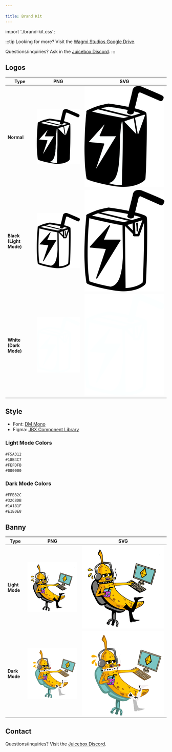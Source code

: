 ```yaml
---

title: Brand Kit
---
```


import './brand-kit.css';

:::tip
Looking for more? Visit the [Wagmi Studios Google Drive](https://drive.google.com/drive/folders/1-06MIi6xI9PjM3ENoUsxe2R-aQe4-uL0). 

Questions/inquiries? Ask in the [Juicebox Discord](https://discord.gg/juicebox).
:::

## Logos
|Type|PNG|SVG|
|-|-|-|
|**Normal**|![Juicebox Logo](logo.png)|![Juicebox Logo](logo.svg)|
|**Black (Light Mode)**|![Black Juicebox Logo](logo_black.png)|![Black Juicebox Logo](logo_black.svg)|
|**White (Dark Mode)**|![White Juicebox Logo](logo_white.png)|![White Juicebox Logo](logo_white.svg)|

## Style

- Font: [DM Mono](https://fonts.google.com/specimen/DM+Mono)
- Figma: [JBX Component Library](https://www.figma.com/file/HKqBimsKpOxI4oJtqQcv6P/JBX-Component-Library?node-id=1511%3A2594&t=AP5re54kgs93OOkf-1)

### Light Mode Colors

<div class="color" style={{backgroundColor: '#F5A312'}}>
<code>#F5A312</code>
</div>
<div class="color" style={{backgroundColor: '#18B4C7'}}>
<code>#18B4C7</code>
</div>
<div class="color" style={{backgroundColor: '#FEFDFB'}}>
<code>#FEFDFB</code>
</div>
<div class="color" style={{backgroundColor: '#000000'}}>
<code>#000000</code>
</div>

### Dark Mode Colors

<div class="color" style={{backgroundColor: '#FFB32C'}}>
<code>#FFB32C</code>
</div>
<div class="color" style={{backgroundColor: '#32C8DB'}}>
<code>#32C8DB</code>
</div>
<div class="color" style={{backgroundColor: '#1A181F'}}>
<code>#1A181F</code>
</div>
<div class="color" style={{backgroundColor: '#E1E0E8'}}>
<code>#E1E0E8</code>
</div>

## Banny

|Type|PNG|SVG|
|-|-|-|
|**Light Mode**|![](banny_light.png)|![](banny_light.svg)|
|**Dark Mode**|![](banny_dark.png)|![](banny_dark.svg)|

## Contact

Questions/inquiries? Visit the [Juicebox Discord](https://discord.gg/juicebox).

